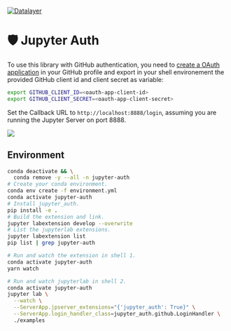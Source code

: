 [![Datalayer](https://raw.githubusercontent.com/datalayer/datalayer/main/res/logo/datalayer-25.svg?sanitize=true)](https://datalayer.io)

# 🛡️ Jupyter Auth

To use this library with GitHub authentication, you need to [create a OAuth application](https://docs.github.com/en/developers/apps/creating-an-oauth-app) in your GitHub profile and export in your shell environement the provided GitHub client id and client secret as variable:

```bash
export GITHUB_CLIENT_ID=<oauth-app-client-id>
export GITHUB_CLIENT_SECRET=<oauth-app-client-secret>
```

Set the Callback URL to `http://localhost:8888/login`, assuming you are running the Jupyter Server on port 8888.

![](https://raw.githubusercontent.com/datalayer/jupyter-auth/main/docs/source/images/oauth-app-example.png)

## Environment

```bash
conda deactivate && \
  conda remove -y --all -n jupyter-auth
# Create your conda environment.
conda env create -f environment.yml
conda activate jupyter-auth
# Install jupyter_auth.
pip install -e .
# Build the extension and link.
jupyter labextension develop --overwrite
# List the jupyterlab extensions.
jupyter labextension list
pip list | grep jupyter-auth
```

```bash
# Run and watch the extension in shell 1.
conda activate jupyter-auth
yarn watch
```

```bash
# Run and watch jupyterlab in shell 2.
conda activate jupyter-auth
jupyter lab \
  --watch \
  --ServerApp.jpserver_extensions="{'jupyter_auth': True}" \
  --ServerApp.login_handler_class=jupyter_auth.github.LoginHandler \
  ./examples
```
